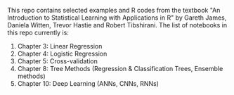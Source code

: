 This repo contains selected examples and R codes from the textbook "An Introduction to Statistical Learning
with Applications in R" by Gareth James, Daniela Witten, Trevor Hastie and Robert Tibshirani. The list of notebooks in this repo currently is:
1. Chapter 3: Linear Regression
2. Chapter 4: Logistic Regression
3. Chapter 5: Cross-validation
4. Chapter 8: Tree Methods (Regression & Classification Trees, Ensemble methods)
5. Chapter 10: Deep Learning (ANNs, CNNs, RNNs)


